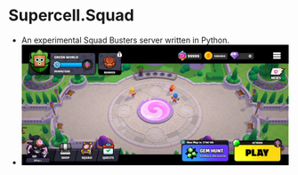 # Supercell.Squad
- An experimental Squad Busters server written in Python.
- ![Screenshot](image-2.png)
